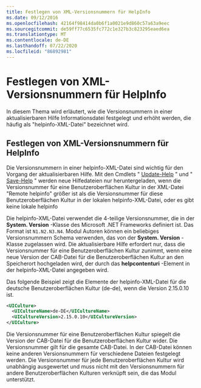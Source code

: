```yaml
---
title: Festlegen von XML-Versionsnummern für HelpInfo
ms.date: 09/12/2016
ms.openlocfilehash: 42164f98414da0b6f1a0021e9d860c57a63a9eec
ms.sourcegitcommit: de59ff77c6535fc772c1e327b3c823295eaed6ea
ms.translationtype: MT
ms.contentlocale: de-DE
ms.lasthandoff: 07/22/2020
ms.locfileid: "86892981"
---
```

# <a name="how-to-set-helpinfo-xml-version-numbers"></a>Festlegen von XML-Versionsnummern für HelpInfo

In diesem Thema wird erläutert, wie die Versionsnummern in einer aktualisierbaren Hilfe Informationsdatei festgelegt und erhöht werden, die häufig als "helpinfo-XML-Datei" bezeichnet wird.

## <a name="how-to-set-helpinfo-xml-version-numbers"></a>Festlegen von XML-Versionsnummern für HelpInfo

Die Versionsnummern in einer helpinfo-XML-Datei sind wichtig für den Vorgang der aktualisierbaren Hilfe. Mit den Cmdlets " [Update-Help](/powershell/module/Microsoft.PowerShell.Core/Update-Help) " und " [Save-Help](/powershell/module/Microsoft.PowerShell.Core/Save-Help) " werden neue Hilfedateien nur heruntergeladen, wenn die Versionsnummer für eine Benutzeroberflächen Kultur in der XML-Datei "Remote helpinfo" größer ist als die Versionsnummer für diese Benutzeroberflächen Kultur in der lokalen helpinfo-XML-Datei, oder es gibt keine lokale helpinfo

Die helpinfo-XML-Datei verwendet die 4-teilige Versionsnummer, die in der **System. Version** -Klasse des Microsoft .NET Frameworks definiert ist. Das Format ist `N1.N2.N3.N4`. Modul Autoren können ein beliebiges Versionsnummern Schema verwenden, das von der **System. Version** -Klasse zugelassen wird. Die aktualisierbare Hilfe erfordert nur, dass die Versionsnummer für eine Benutzeroberflächen Kultur zunimmt, wenn eine neue Version der CAB-Datei für die Benutzeroberflächen Kultur an den Speicherort hochgeladen wird, der durch das **helpcontenturi** -Element in der helpinfo-XML-Datei angegeben wird.

Das folgende Beispiel zeigt die Elemente der helpinfo-XML-Datei für die deutsche Benutzeroberflächen Kultur (de-de), wenn die Version 2.15.0.10 ist.

```xml
<UICulture>
  <UICultureName>de-DE</UICultureName>
  <UICultureVersion>2.15.0.10</UICultureVersion>
</UICulture>
```

Die Versionsnummer für eine Benutzeroberflächen Kultur spiegelt die Version der CAB-Datei für die Benutzeroberflächen Kultur wider. Die Versionsnummer gilt für die gesamte CAB-Datei. In der CAB-Datei können keine anderen Versionsnummern für verschiedene Dateien festgelegt werden. Die Versionsnummer für jede Benutzeroberflächen Kultur wird unabhängig ausgewertet und muss nicht mit den Versionsnummern für andere Benutzeroberflächen Kulturen verknüpft sein, die das Modul unterstützt.

